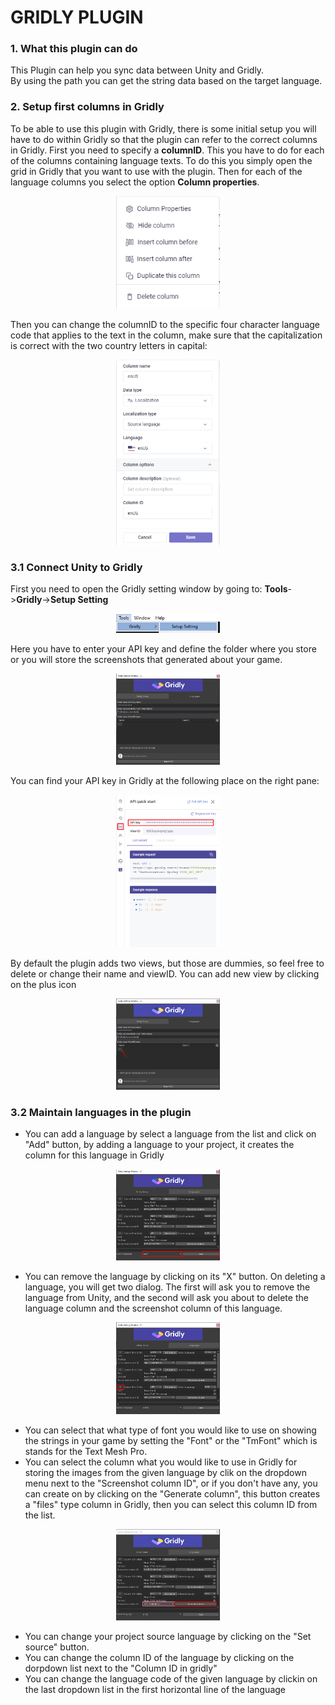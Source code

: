 # GRIDLY PLUGIN
### 1. What this plugin can do
This Plugin can help you sync data between Unity and Gridly.   
By using the path you can get the string data based on the
target language.

### 2. Setup first columns in Gridly
To be able to use this plugin with Gridly, there is some
initial setup you will have to do within Gridly so that the
plugin can refer to the correct columns in Gridly. First you
need to specify a **columnID**. This you have to do for each of
the columns containing language texts. To do this you simply
open the grid in Gridly that you want to use with the
plugin. Then for each of the language columns you select the
option **Column properties**.  
<p align="center" width="100%">
    <img width="33%" src="resources/column_properties.png">
</p>  

Then you can change the columnID to the specific four
character language code that applies to the text in the column,
make sure that the capitalization is correct with the two
country letters in capital:  
<p align="center" width="100%">
    <img width="33%" src="resources/colId.png">
</p>  

### 3.1 Connect Unity to Gridly
First you need to open the Gridly setting window by going to:
**Tools**->**Gridly**->**Setup Setting**  
<p align="center" width="100%">
    <img width="33%" src="resources/setup_setting.png">
</p>  
Here you have to enter your API key and define the folder where you store or you will store the screenshots that generated about your game.  
<p align="center" width="100%">
    <img width="33%" src="resources/setup_setting_mw.png">
</p>  
You can find your API key in Gridly at the following place on the right pane:
  
<p align="center" width="100%">
    <img width="33%" src="resources/api_quick_start.png">
</p>  
By default the plugin adds two views, but those are dummies, so feel free to delete or change their name and viewID.  
You can add new view by clicking on the plus icon  
<p align="center" width="100%">
    <img width="33%" src="resources/add_new_view.png">
</p>  

### 3.2 Maintain languages in the plugin
* You can add a language by select a language from the list and click on "Add" button, by adding a language to your project, it creates the column for this language in Gridly  
<p align="center" width="100%">
    <img width="33%" src="resources/lang_selectLang.png">
</p>  

* You can remove the language by clicking on its "X" button. On deleting a language, you will get two dialog. The first will ask you to remove the language from Unity, and the second will ask you about to delete the language column and the screenshot column of this language.  
<p align="center" width="100%">
    <img width="33%" src="resources/lang_deleteLang.png">
</p>   

* You can select that what type of font you would like to use on showing the strings in your game by setting the "Font" or the "TmFont" which is stands for the Text Mesh Pro.
* You can select the column what you would like to use in Gridly for storing the images from the given language by clik on the dropdown menu next to the "Screenshot column ID", or if you don't have any, you can create on by clicking on the "Generate column", this button creates a "files" type column in Gridly, then you can select this column ID from the list.  
<p align="center" width="100%">
    <img width="33%" src="resources/langScreenshotColId.png">
</p>    

* You can change your project source language by clicking on the "Set source" button.
* You can change the column ID of the language by clicking on the dorpdown list next to the "Column ID in gridly"
* You can change the language code of the given language by clickin on the last dropdown list in the first horizontal line of the language
